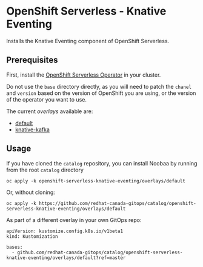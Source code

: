# OpenShift Serverless - Knative Eventing

Installs the Knative Eventing component of OpenShift Serverless.

## Prerequisites

First, install the [OpenShift Serverless Operator](../openshift-serverless-operator) in your cluster.

Do not use the `base` directory directly, as you will need to patch the `chanel` and `version` based on the version of OpenShift you are using, or the version of the operator you want to use.

The current *overlays* available are:
* [default](overlays/default)
* [knative-kafka](overlays/knative-kafka)

## Usage

If you have cloned the `catalog` repository, you can install Noobaa by running from the root `catalog` directory

```
oc apply -k openshift-serverless-knative-eventing/overlays/default
```

Or, without cloning:

```
oc apply -k https://github.com/redhat-canada-gitops/catalog/openshift-serverless-knative-eventing/overlays/default
```

As part of a different overlay in your own GitOps repo:

```
apiVersion: kustomize.config.k8s.io/v1beta1
kind: Kustomization

bases:
  - github.com/redhat-canada-gitops/catalog/openshift-serverless-knative-eventing/overlays/default?ref=master
```